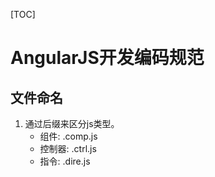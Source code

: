 [TOC]
# AngularJS开发编码规范

## 文件命名
1. 通过后缀来区分js类型。
   - 组件: .comp.js
   - 控制器: .ctrl.js
   - 指令: .dire.js
